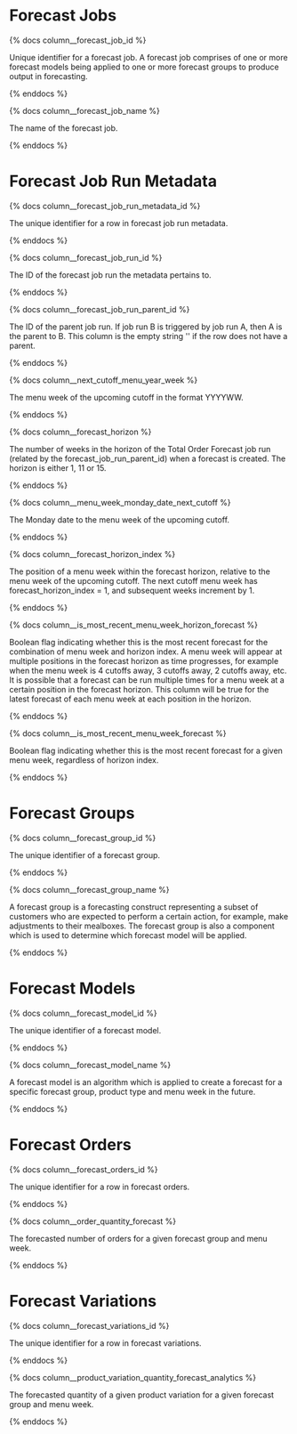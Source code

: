 # Forecast Jobs

{% docs column__forecast_job_id %}

Unique identifier for a forecast job. A forecast job comprises of one or more forecast models being applied to one or more forecast groups to produce output in forecasting.

{% enddocs %}

{% docs column__forecast_job_name %}

The name of the forecast job.

{% enddocs %}

# Forecast Job Run Metadata

{% docs column__forecast_job_run_metadata_id %}

The unique identifier for a row in forecast job run metadata.

{% enddocs %}

{% docs column__forecast_job_run_id %}

The ID of the forecast job run the metadata pertains to.

{% enddocs %}

{% docs column__forecast_job_run_parent_id %}

The ID of the parent job run. If job run B is triggered by job run A, then A is the parent to B. This column is the empty string '' if the row does not have a parent.

{% enddocs %}

{% docs column__next_cutoff_menu_year_week %}

The menu week of the upcoming cutoff in the format YYYYWW.

{% enddocs %}

{% docs column__forecast_horizon %}

The number of weeks in the horizon of the Total Order Forecast job run (related by the forecast_job_run_parent_id) when a forecast is created. The horizon is either 1, 11 or 15.

{% enddocs %}

{% docs column__menu_week_monday_date_next_cutoff %}

The Monday date to the menu week of the upcoming cutoff.

{% enddocs %}

{% docs column__forecast_horizon_index %}

The position of a menu week within the forecast horizon, relative to the menu week of the upcoming cutoff. The next cutoff menu week has forecast_horizon_index = 1, and subsequent weeks increment by 1.

{% enddocs %}

{% docs column__is_most_recent_menu_week_horizon_forecast %}

Boolean flag indicating whether this is the most recent forecast for the combination of menu week and horizon index. A menu week will appear at multiple positions in the forecast horizon as time progresses, for example when the menu week is 4 cutoffs away, 3 cutoffs away, 2 cutoffs away, etc. It is possible that a forecast can be run multiple times for a menu week at a certain position in the forecast horizon. This column will be true for the latest forecast of each menu week at each position in the horizon.

{% enddocs %}

{% docs column__is_most_recent_menu_week_forecast %}

Boolean flag indicating whether this is the most recent forecast for a given menu week, regardless of horizon index.

{% enddocs %}

# Forecast Groups

{% docs column__forecast_group_id %}

The unique identifier of a forecast group.

{% enddocs %}

{% docs column__forecast_group_name %}

A forecast group is a forecasting construct representing a subset of customers who are expected to perform a certain action, for example, make adjustments to their mealboxes. The forecast group is also a component which is used to determine which forecast model will be applied.

{% enddocs %}

# Forecast Models

{% docs column__forecast_model_id %}

The unique identifier of a forecast model.

{% enddocs %}

{% docs column__forecast_model_name %}

A forecast model is an algorithm which is applied to create a forecast for a specific forecast group, product type and menu week in the future.

{% enddocs %}

# Forecast Orders

{% docs column__forecast_orders_id %}

The unique identifier for a row in forecast orders.

{% enddocs %}

{% docs column__order_quantity_forecast %}

The forecasted number of orders for a given forecast group and menu week.

{% enddocs %}

# Forecast Variations

{% docs column__forecast_variations_id %}

The unique identifier for a row in forecast variations.

{% enddocs %}

{% docs column__product_variation_quantity_forecast_analytics %}

The forecasted quantity of a given product variation for a given forecast group and menu week.

{% enddocs %}
